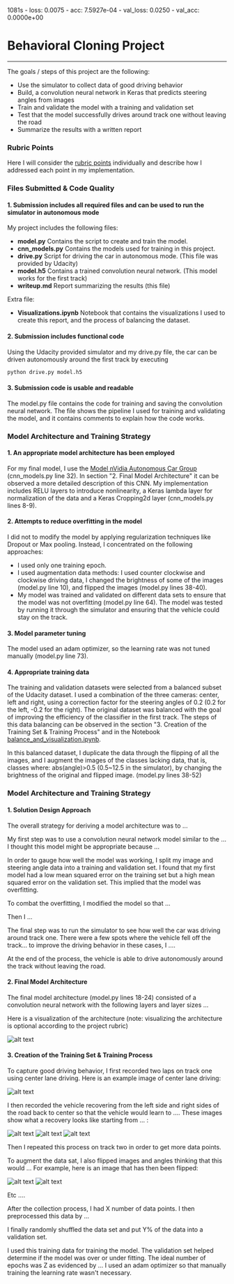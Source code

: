 1081s - loss: 0.0075 - acc: 7.5927e-04 - val_loss: 0.0250 - val_acc: 0.0000e+00
# **Behavioral Cloning Project**
---
The goals / steps of this project are the following:
* Use the simulator to collect data of good driving behavior
* Build, a convolution neural network in Keras that predicts steering angles from images
* Train and validate the model with a training and validation set
* Test that the model successfully drives around track one without leaving the road
* Summarize the results with a written report


[//]: # (Image References)

[image1]: ./examples/placeholder.png "Model Visualization"
[image2]: ./examples/placeholder.png "Grayscaling"
[image3]: ./examples/placeholder_small.png "Recovery Image"
[image4]: ./examples/placeholder_small.png "Recovery Image"
[image5]: ./examples/placeholder_small.png "Recovery Image"
[image6]: ./examples/placeholder_small.png "Normal Image"
[image7]: ./examples/placeholder_small.png "Flipped Image"

### Rubric Points
Here I will consider the [rubric points](https://review.udacity.com/#!/rubrics/432/view) individually and describe how I addressed each point in my implementation.  

### Files Submitted & Code Quality

#### 1. Submission includes all required files and can be used to run the simulator in autonomous mode

My project includes the following files:
* **model.py** Contains the script to create and train the model.
* **cnn_models.py** Contains the models used for training in this project.
* **drive.py** Script for driving the car in autonomous mode. (This file was provided by Udacity)
* **model.h5** Contains a trained convolution neural network. (This model works for the first track) 
* **writeup.md** Report summarizing the results (this file)

Extra file:
* **Visualizations.ipynb** Notebook that contains the visualizations I used to create this report, and the process of balancing the dataset.

#### 2. Submission includes functional code
Using the Udacity provided simulator and my drive.py file, the car can be driven autonomously around the first track by executing 
```sh
python drive.py model.h5
```

#### 3. Submission code is usable and readable

The model.py file contains the code for training and saving the convolution neural network. The file shows the pipeline I used for training and validating the model, and it contains comments to explain how the code works.

### Model Architecture and Training Strategy

#### 1. An appropriate model architecture has been employed

For my final model, I use the [Model nVidia Autonomous Car Group](https://arxiv.org/pdf/1604.07316v1.pdf) (cnn_models.py line 32). In section "2. Final Model Architecture" it can be observed a more detailed description of this CNN. My implementation includes RELU layers to introduce nonlinearity, a Keras lambda layer for normalization of the data and a Keras Cropping2d layer (cnn_models.py lines 8-9).

#### 2. Attempts to reduce overfitting in the model

I did not to modify the model by applying regularization techniques like Dropout or Max pooling. Instead, I concentrated on the following approaches:
* I used only one training epoch.
* I used augmentation data methods: I used counter clockwise and clockwise driving data,  I changed the brightness of some of the images (model.py line 10), and flipped the images (model.py lines 38-40).
* My model was trained and validated on different data sets to ensure that the model was not overfitting (model.py line 64). The model was tested by running it through the simulator and ensuring that the vehicle could stay on the track.

#### 3. Model parameter tuning

The model used an adam optimizer, so the learning rate was not tuned manually (model.py line 73).

#### 4. Appropriate training data

The training and validation datasets were selected from a balanced subset of the Udacity dataset. I used a combination of the three cameras: center, left and right, using a correction factor for the steering angles of 0.2 (0.2 for the left, -0.2 for the right). The original dataset was balanced with the goal of improving the efficiency of the classifier in the first track. The steps of this data balancing can be observed in the section "3. Creation of the Training Set & Training Process" and in the Notebook [balance_and_visualization.ipynb](https://github.com/JKWalleiee/CarND-Behavioral-Cloning-P3/blob/master/balance_and_visualization.ipynb).

In this balanced dataset, I duplicate the data through the flipping of all the images, and I augment the images of the classes lacking data, that is, classes where: abs(angle)>0.5 (0.5~12.5 in the simulator), by changing the brightness of the original and flipped image. (model.py lines 38-52)

### Model Architecture and Training Strategy

#### 1. Solution Design Approach

The overall strategy for deriving a model architecture was to ...

My first step was to use a convolution neural network model similar to the ... I thought this model might be appropriate because ...

In order to gauge how well the model was working, I split my image and steering angle data into a training and validation set. I found that my first model had a low mean squared error on the training set but a high mean squared error on the validation set. This implied that the model was overfitting. 

To combat the overfitting, I modified the model so that ...

Then I ... 

The final step was to run the simulator to see how well the car was driving around track one. There were a few spots where the vehicle fell off the track... to improve the driving behavior in these cases, I ....

At the end of the process, the vehicle is able to drive autonomously around the track without leaving the road.

#### 2. Final Model Architecture

The final model architecture (model.py lines 18-24) consisted of a convolution neural network with the following layers and layer sizes ...

Here is a visualization of the architecture (note: visualizing the architecture is optional according to the project rubric)

![alt text][image1]

#### 3. Creation of the Training Set & Training Process

To capture good driving behavior, I first recorded two laps on track one using center lane driving. Here is an example image of center lane driving:

![alt text][image2]

I then recorded the vehicle recovering from the left side and right sides of the road back to center so that the vehicle would learn to .... These images show what a recovery looks like starting from ... :

![alt text][image3]
![alt text][image4]
![alt text][image5]

Then I repeated this process on track two in order to get more data points.

To augment the data sat, I also flipped images and angles thinking that this would ... For example, here is an image that has then been flipped:

![alt text][image6]
![alt text][image7]

Etc ....

After the collection process, I had X number of data points. I then preprocessed this data by ...


I finally randomly shuffled the data set and put Y% of the data into a validation set. 

I used this training data for training the model. The validation set helped determine if the model was over or under fitting. The ideal number of epochs was Z as evidenced by ... I used an adam optimizer so that manually training the learning rate wasn't necessary.
